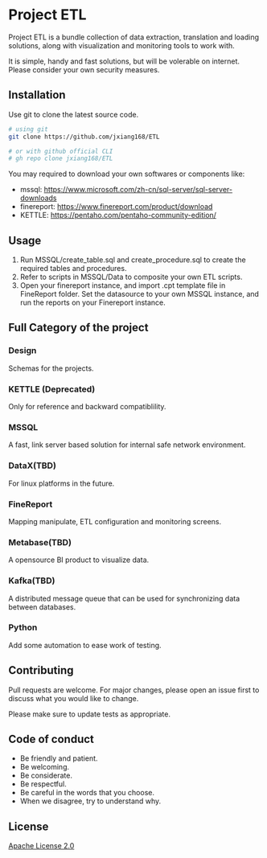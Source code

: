 # Project ETL
Project ETL is a bundle collection of data extraction, translation and loading solutions, along with visualization and monitoring tools to work with.

It is simple, handy and fast solutions, but will be volerable on internet. Please consider your own security measures.

## Installation

Use git to clone the latest source code.

```bash
# using git
git clone https://github.com/jxiang168/ETL

# or with github official CLI
# gh repo clone jxiang168/ETL
```

You may required to download your own softwares or components like:

- mssql: https://www.microsoft.com/zh-cn/sql-server/sql-server-downloads
- finereport: https://www.finereport.com/product/download
- KETTLE: https://pentaho.com/pentaho-community-edition/


## Usage

1. Run MSSQL/create_table.sql and create_procedure.sql to create the required tables and procedures.
2. Refer to scripts in MSSQL/Data to composite your own ETL scripts.
3. Open your finereport instance, and import  .cpt template file in FineReport folder. Set the datasource to your own MSSQL instance, and run the reports on your Finereport instance.


## Full Category of the project

### Design
Schemas for the projects.

### KETTLE (Deprecated)
Only for reference and backward compatiblility.

### MSSQL
A fast, link server based solution for internal safe network environment.

### DataX(TBD)
For linux platforms in the future.

### FineReport
Mapping manipulate, ETL configuration and monitoring screens.

### Metabase(TBD)
A opensource BI product to visualize data.

### Kafka(TBD)
A distributed message queue that can be used for synchronizing data between databases.

### Python
Add some automation to ease work of testing.

## Contributing

Pull requests are welcome. For major changes, please open an issue first to discuss what you would like to change.

Please make sure to update tests as appropriate.

## Code of conduct

- Be friendly and patient.
- Be welcoming.
- Be considerate. 
- Be respectful.
- Be careful in the words that you choose. 
- When we disagree, try to understand why.

## License

[Apache License 2.0](https://www.apache.org/licenses/LICENSE-2.0.txt)